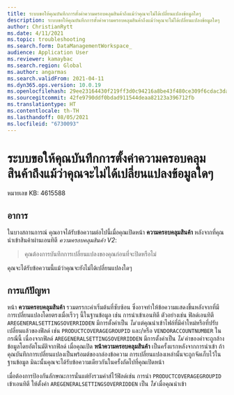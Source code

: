 ```yaml
---
title: ระบบขอให้คุณบันทึกการตั้งค่าความครอบคลุมสินค้าถึงแม้ว่าคุณจะไม่ได้เปลี่ยนแปลงข้อมูลใดๆ
description: ระบบขอให้คุณบันทึกการตั้งค่าความครอบคลุมสินค้าถึงแม้ว่าคุณจะไม่ได้เปลี่ยนแปลงข้อมูลใดๆ
author: ChristianRytt
ms.date: 4/11/2021
ms.topic: troubleshooting
ms.search.form: DataManagementWorkspace_
audience: Application User
ms.reviewer: kamaybac
ms.search.region: Global
ms.author: angarmas
ms.search.validFrom: 2021-04-11
ms.dyn365.ops.version: 10.0.19
ms.openlocfilehash: 29ee23164430f219ff3d0c94216a8be43f480ce309f6cdac3dac6ed5b6d030af
ms.sourcegitcommit: 42fe9790ddf0bdad911544deaa82123a396712fb
ms.translationtype: HT
ms.contentlocale: th-TH
ms.lasthandoff: 08/05/2021
ms.locfileid: "6730093"
---
```

# <a name="youre-prompted-to-save-item-coverage-settings-even-though-you-made-no-changes"></a>ระบบขอให้คุณบันทึกการตั้งค่าความครอบคลุมสินค้าถึงแม้ว่าคุณจะไม่ได้เปลี่ยนแปลงข้อมูลใดๆ

หมายเลข KB: 4615588

## <a name="symptoms"></a>อาการ

ในบางสถานการณ์ คุณอาจได้รับข้อความต่อไปนี้เมื่อคุณเปิดหน้า **ความครอบคลุมสินค้า** หลังจากที่คุณนําเข้าสินค้าผ่านเอนทิตี *ความครอบคลุมสินค้า V2*:

> คุณต้องการบันทึกการเปลี่ยนแปลงของคุณก่อนที่จะปิดหรือไม่

คุณจะได้รับข้อความนี้แม้ว่าคุณจะยังไม่ได้เปลี่ยนแปลงใดๆ

## <a name="resolution"></a>การแก้ปัญหา

หน้า **ความครอบคลุมสินค้า** รวมตรรกะค่าเริ่มต้นที่ซับซ้อน ซึ่งอาจทําให้ข้อความแสดงขึ้นหลังจากที่มีการเปลี่ยนแปลงโดยตรงเมื่อเร็วๆ นี้ในฐานข้อมูล เช่น การนําเข้าเอนทิตี ตัวอย่างเช่น ฟิลด์เอนทิตี `AREGENERALSETTINGSOVERRIDDEN` มีการตั้งค่าเป็น *ไม่* แต่คุณนําเข้าไฟล์ที่มีค่าใหม่หรือที่ปรับเปลี่ยนแล้วของฟิลด์ เช่น `PRODUCTCOVERAGEGROUPID` และ/หรือ `VENDORACCOUNTNUMBER` ในกรณีนี้ เนื่องจากฟิลด์ `AREGENERALSETTINGSOVERRIDDEN` มีการตั้งค่าเป็น *ไม่* ค่าของค่าจะถูกล้างข้อมูลโดยอัตโนมัติจากฟิลด์ เมื่อคุณเปิด **หน้าความครอบคลุมสินค้า** เป็นครั้งแรกหลังจากการนําเข้า ถ้าคุณบันทึกการเปลี่ยนแปลงเป็นพร้อมต์ของกล่องข้อความ การเปลี่ยนแปลงเหล่านั้นจะถูกจัดเก็บไว้ในฐานข้อมูล มิฉะนั้นคุณจะได้รับข้อความเดียวกันในครั้งถัดไปที่คุณเปิดหน้า

เมื่อต้องการป้องกันลักษณะการนั่นแต่ยังรวมค่าส่ไว้่ฟิลด์เช่น การนํา `PRODUCTCOVERAGEGROUPID` เข้าเอนทิตี ให้ตั้งค่า `AREGENERALSETTINGSOVERRIDDEN` เป็น *ใช่* เมื่อคุณนําเข้า
